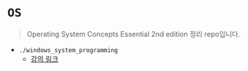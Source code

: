 # `OS`
> Operating System Concepts Essential 2nd edition 정리 repo입니다.

- `./windows_system_programming`
    - [강의 링크](https://www.inflearn.com/course/%EC%8B%9C%EC%8A%A4%ED%85%9C-%ED%94%84%EB%A1%9C%EA%B7%B8%EB%9E%98%EB%B0%8D)
